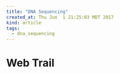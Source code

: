 ```yaml
---
title: "DNA Sequencing"
created_at: Thu Jun  1 21:25:03 MDT 2017
kind: article
tags:
  - dna_sequencing
---
```


<h1>Web Trail</h1>

<!--
html boilerplate
<a href="" target="_blank"></a>
<a name=""></a>
<img src="" width="400px">
<ul>
  <li></li>
</ul>
<pre>
</pre>
<pre><code>
</code></pre>
<math xmlns='http://www.w3.org/1998/Math/MathML' display='block'>
</math>
-->
